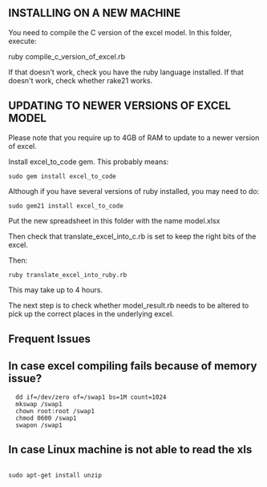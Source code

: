 ## INSTALLING ON A NEW MACHINE

You need to compile the C version of the excel model. In this folder, execute:

  ruby compile_c_version_of_excel.rb

If that doesn't work, check you have the ruby language installed. If that doesn't work, check whether rake21 works.

## UPDATING TO NEWER VERSIONS OF EXCEL MODEL

Please note that you require up to 4GB of RAM to update to a newer version of excel.

Install excel_to_code gem. This probably means:

    sudo gem install excel_to_code

Although if you have several versions of ruby installed, you may need to do:

    sudo gem21 install excel_to_code

Put the new spreadsheet in this folder with the name model.xlsx

Then check that translate_excel_into_c.rb is set to keep the right bits of the excel.

Then:
  
    ruby translate_excel_into_ruby.rb

This may take up to 4 hours.

The next step is to check whether model_result.rb needs to be altered to 
pick up the correct places in the underlying excel.

## Frequent Issues

## In case excel compiling fails because of memory issue?

```shell
  dd if=/dev/zero of=/swap1 bs=1M count=1024
  mkswap /swap1
  chown root:root /swap1
  chmod 0600 /swap1
  swapon /swap1
```

## In case Linux machine is not able to read the xls

```shell

sudo apt-get install unzip

``` 